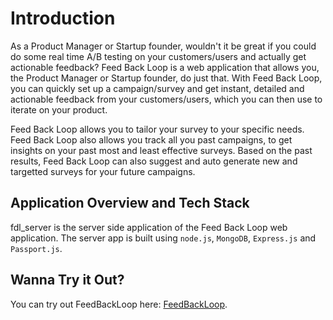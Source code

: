 # Introduction

As a Product Manager or Startup founder, wouldn't it be great if you could do some real time A/B testing on your customers/users and actually get actionable feedback? Feed Back Loop is a web application that allows you, the Product Manager or Startup founder, do just that. With Feed Back Loop, you can quickly set up a campaign/survey and get instant, detailed and actionable feedback from your customers/users, which you can then use to iterate on your product.

Feed Back Loop allows you to tailor your survey to your specific needs. Feed Back Loop also allows you track all you past campaigns, to get insights on your past most and least effective surveys. Based on the past results, Feed Back Loop can also suggest and auto generate new and targetted surveys for your future campaigns.

## Application Overview and Tech Stack

fdl_server is the server side application of the Feed Back Loop web application. The server app is built using ```node.js```, ```MongoDB```, ```Express.js``` and ```Passport.js```.

## Wanna Try it Out?

You can try out FeedBackLoop here: [FeedBackLoop](https://limitless-cliffs-20024.herokuapp.com/).